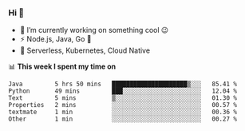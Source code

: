 ### Hi 👋

<!--
**nodejh/nodejh** is a ✨ _special_ ✨ repository because its `README.md` (this file) appears on your GitHub profile.

Here are some ideas to get you started:

- 🔭 I’m currently working on ...
- 🌱 I’m currently learning ...
- 👯 I’m looking to collaborate on ...
- 🤔 I’m looking for help with ...
- 💬 Ask me about ...
- 📫 How to reach me: ...
- 😄 Pronouns: ...
- ⚡ Fun fact: ...
-->

- 🔭 I’m currently working on something cool :wink:
- ⚡ Node.js, Java, Go :thought_balloon:
- 🤖 Serverless, Kubernetes, Cloud Native

📊 **This week I spent my time on**

<!--START_SECTION:waka-->

```text
Java         5 hrs 50 mins   █████████████████████▒░░░   85.41 %
Python       49 mins         ███░░░░░░░░░░░░░░░░░░░░░░   12.04 %
Text         5 mins          ▒░░░░░░░░░░░░░░░░░░░░░░░░   01.30 %
Properties   2 mins          ░░░░░░░░░░░░░░░░░░░░░░░░░   00.57 %
textmate     1 min           ░░░░░░░░░░░░░░░░░░░░░░░░░   00.36 %
Other        1 min           ░░░░░░░░░░░░░░░░░░░░░░░░░   00.27 %
```

<!--END_SECTION:waka-->


<!--
:traffic_light: **Visitors**

![visitors](https://visitor-badge.glitch.me/badge?page_id=nodejh.nodejh)
-->
